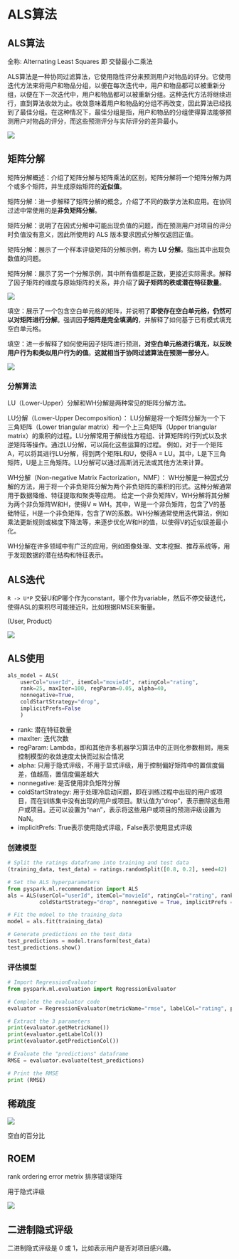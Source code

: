 # ALS算法

## ALS算法

全称: Alternating Least Squares 即 交替最小二乘法

ALS算法是一种协同过滤算法，它使用隐性评分来预测用户对物品的评分。它使用迭代方法来将用户和物品分组，以便在每次迭代中，用户和物品都可以被重新分组，以便在下一次迭代中，用户和物品都可以被重新分组。这种迭代方法将继续进行，直到算法收敛为止。收敛意味着用户和物品的分组不再改变，因此算法已经找到了最佳分组。在这种情况下，最佳分组是指，用户和物品的分组使得算法能够预测用户对物品的评分，而这些预测评分与实际评分的差异最小。

![](2023-05-14-05-58-39.png)

## 矩阵分解

矩阵分解概述：介绍了矩阵分解与矩阵乘法的区别，矩阵分解将一个矩阵分解为两个或多个矩阵，并生成原始矩阵的**近似值**。

矩阵分解：进一步解释了矩阵分解的概念，介绍了不同的数学方法和应用。在协同过滤中常使用的是**非负矩阵分解**。

矩阵分解：说明了在因式分解中可能出现负值的问题，而在预测用户对项目的评分时负值没有意义，因此所使用的 ALS 版本要求因式分解仅返回正值。

矩阵分解：展示了一个样本评级矩阵的分解示例，称为 **LU 分解**。指出其中出现负数值的问题。

矩阵分解：展示了另一个分解示例，其中所有值都是正数，更接近实际需求。解释了因子矩阵的维度与原始矩阵的关系，并介绍了**因子矩阵的秩或潜在特征数量**。

![](2023-05-14-06-17-45.png)

填空：展示了一个包含空白单元格的矩阵，并说明了**即使存在空白单元格，仍然可以对矩阵进行分解**。强调因**子矩阵是完全填满的**，并解释了如何基于已有模式填充空白单元格。

填空：进一步解释了如何使用因子矩阵进行预测，**对空白单元格进行填充，以反映用户行为和类似用户行为的值**。**这就相当于协同过滤算法在预测一部分人**。

![](2023-05-14-06-18-03.png)

### 分解算法
LU（Lower-Upper）分解和WH分解是两种常见的矩阵分解方法。

LU分解（Lower-Upper Decomposition）：
LU分解是将一个矩阵分解为一个下三角矩阵（Lower triangular matrix）和一个上三角矩阵（Upper triangular matrix）的乘积的过程。LU分解常用于解线性方程组、计算矩阵的行列式以及求逆矩阵等操作。通过LU分解，可以简化这些运算的过程。
例如，对于一个矩阵A，可以将其进行LU分解，得到两个矩阵L和U，使得A = LU。其中，L是下三角矩阵，U是上三角矩阵。LU分解可以通过高斯消元法或其他方法来计算。

WH分解（Non-negative Matrix Factorization，NMF）：
WH分解是一种因式分解的方法，用于将一个非负矩阵分解为两个非负矩阵的乘积的形式。这种分解通常用于数据降维、特征提取和聚类等应用。
给定一个非负矩阵V，WH分解将其分解为两个非负矩阵W和H，使得V ≈ WH。其中，W是一个非负矩阵，包含了V的基础特征，H是一个非负矩阵，包含了W的系数。WH分解通常使用迭代算法，例如乘法更新规则或梯度下降法等，来逐步优化W和H的值，以使得V的近似误差最小化。

WH分解在许多领域中有广泛的应用，例如图像处理、文本挖掘、推荐系统等，用于发现数据的潜在结构和特征表示。

## ALS迭代

`R -> U*P` 交替U和P哪个作为constant，哪个作为variable，然后不停交替迭代，使得ASL的乘积尽可能接近R，比如根据RMSE来衡量。

(User, Product)

![](2023-05-14-06-27-51.png)

## ALS使用

```python
als_model = ALS(
	userCol="userId", itemCol="movieId", ratingCol="rating", 
	rank=25, maxIter=100, regParam=0.05, alpha=40,
	nonnegative=True, 
	coldStartStrategy="drop", 
	implicitPrefs=False
	)
```

- rank: 潜在特征数量
- maxIter: 迭代次数
- regParam: Lambda，即和其他许多机器学习算法中的正则化参数相同，用来控制模型的收敛速度太快而过拟合情况
- alpha: 只用于隐式评级，不用于显式评级，用于控制偏好矩阵中的置信度偏差，值越高，置信度偏差越大
- nonnegative: 是否使用非负矩阵分解
- coldStartStrategy: 用于处理冷启动问题，即在训练过程中出现的用户或项目，而在训练集中没有出现的用户或项目。默认值为“drop”，表示删除这些用户或项目。还可以设置为“nan”，表示将这些用户或项目的预测评级设置为NaN。
- implicitPrefs: True表示使用隐式评级，False表示使用显式评级

### 创建模型

```python
# Split the ratings dataframe into training and test data
(training_data, test_data) = ratings.randomSplit([0.8, 0.2], seed=42)

# Set the ALS hyperparameters
from pyspark.ml.recommendation import ALS
als = ALS(userCol="userId", itemCol="movieId", ratingCol="rating", rank = 10, maxIter = 15, regParam = .1,
          coldStartStrategy="drop", nonnegative = True, implicitPrefs = False)

# Fit the mdoel to the training_data
model = als.fit(training_data)

# Generate predictions on the test_data
test_predictions = model.transform(test_data)
test_predictions.show()
```

### 评估模型

```python
# Import RegressionEvaluator
from pyspark.ml.evaluation import RegressionEvaluator

# Complete the evaluator code
evaluator = RegressionEvaluator(metricName="rmse", labelCol="rating", predictionCol="prediction")

# Extract the 3 parameters
print(evaluator.getMetricName())
print(evaluator.getLabelCol())
print(evaluator.getPredictionCol())

# Evaluate the "predictions" dataframe
RMSE = evaluator.evaluate(test_predictions)

# Print the RMSE
print (RMSE)
```

## 稀疏度

![](2023-05-14-06-43-24.png)

空白的百分比

## ROEM

rank ordering error metrix 排序错误矩阵

用于隐式评级

![](2023-05-14-06-53-53.png)

## 二进制隐式评级

二进制隐式评级是 0 或 1，比如表示用户是否对项目感兴趣。